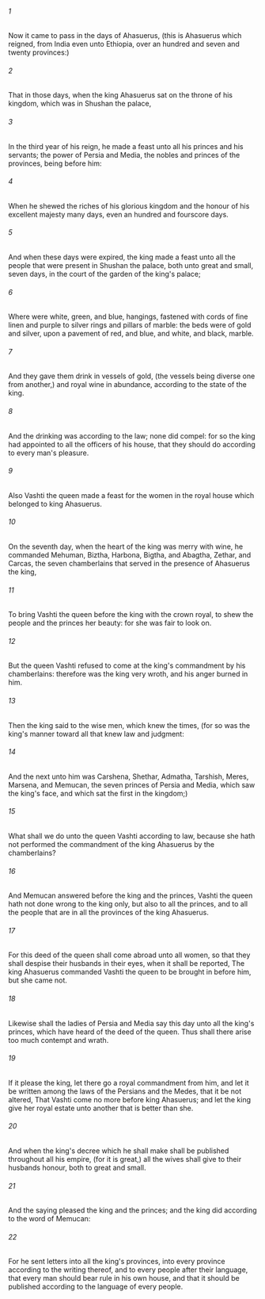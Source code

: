###### 1
Now it came to pass in the days of Ahasuerus, (this is Ahasuerus which reigned, from India even unto Ethiopia, over an hundred and seven and twenty provinces:)

###### 2
That in those days, when the king Ahasuerus sat on the throne of his kingdom, which was in Shushan the palace,

###### 3
In the third year of his reign, he made a feast unto all his princes and his servants; the power of Persia and Media, the nobles and princes of the provinces, being before him:

###### 4
When he shewed the riches of his glorious kingdom and the honour of his excellent majesty many days, even an hundred and fourscore days.

###### 5
And when these days were expired, the king made a feast unto all the people that were present in Shushan the palace, both unto great and small, seven days, in the court of the garden of the king's palace;

###### 6
Where were white, green, and blue, hangings, fastened with cords of fine linen and purple to silver rings and pillars of marble: the beds were of gold and silver, upon a pavement of red, and blue, and white, and black, marble.

###### 7
And they gave them drink in vessels of gold, (the vessels being diverse one from another,) and royal wine in abundance, according to the state of the king.

###### 8
And the drinking was according to the law; none did compel: for so the king had appointed to all the officers of his house, that they should do according to every man's pleasure.

###### 9
Also Vashti the queen made a feast for the women in the royal house which belonged to king Ahasuerus.

###### 10
On the seventh day, when the heart of the king was merry with wine, he commanded Mehuman, Biztha, Harbona, Bigtha, and Abagtha, Zethar, and Carcas, the seven chamberlains that served in the presence of Ahasuerus the king,

###### 11
To bring Vashti the queen before the king with the crown royal, to shew the people and the princes her beauty: for she was fair to look on.

###### 12
But the queen Vashti refused to come at the king's commandment by his chamberlains: therefore was the king very wroth, and his anger burned in him.

###### 13
Then the king said to the wise men, which knew the times, (for so was the king's manner toward all that knew law and judgment:

###### 14
And the next unto him was Carshena, Shethar, Admatha, Tarshish, Meres, Marsena, and Memucan, the seven princes of Persia and Media, which saw the king's face, and which sat the first in the kingdom;)

###### 15
What shall we do unto the queen Vashti according to law, because she hath not performed the commandment of the king Ahasuerus by the chamberlains?

###### 16
And Memucan answered before the king and the princes, Vashti the queen hath not done wrong to the king only, but also to all the princes, and to all the people that are in all the provinces of the king Ahasuerus.

###### 17
For this deed of the queen shall come abroad unto all women, so that they shall despise their husbands in their eyes, when it shall be reported, The king Ahasuerus commanded Vashti the queen to be brought in before him, but she came not.

###### 18
Likewise shall the ladies of Persia and Media say this day unto all the king's princes, which have heard of the deed of the queen. Thus shall there arise too much contempt and wrath.

###### 19
If it please the king, let there go a royal commandment from him, and let it be written among the laws of the Persians and the Medes, that it be not altered, That Vashti come no more before king Ahasuerus; and let the king give her royal estate unto another that is better than she.

###### 20
And when the king's decree which he shall make shall be published throughout all his empire, (for it is great,) all the wives shall give to their husbands honour, both to great and small.

###### 21
And the saying pleased the king and the princes; and the king did according to the word of Memucan:

###### 22
For he sent letters into all the king's provinces, into every province according to the writing thereof, and to every people after their language, that every man should bear rule in his own house, and that it should be published according to the language of every people.

